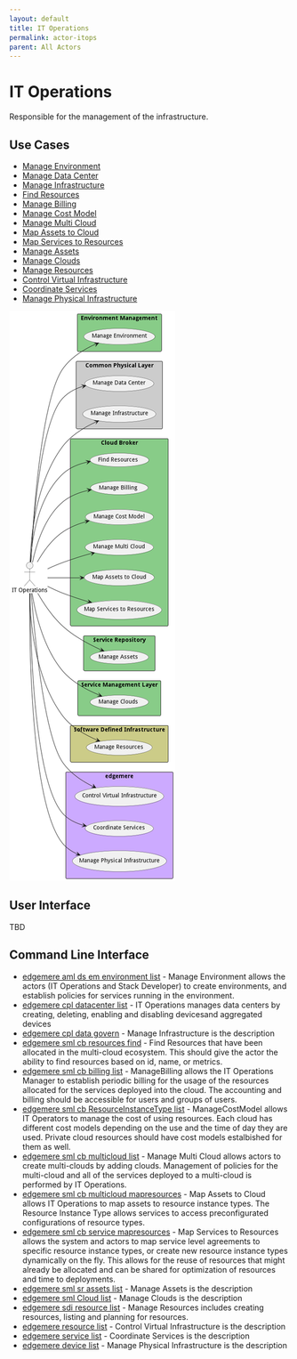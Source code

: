 ```yaml
---
layout: default
title: IT Operations
permalink: actor-itops
parent: All Actors
---
```

# IT Operations

Responsible for the management of the infrastructure.



## Use Cases

* [Manage Environment](usecase-ManageEnvironment)
* [Manage Data Center](usecase-ManageDataCenter)
* [Manage Infrastructure](usecase-ManageInfrastructure)
* [Find Resources](usecase-FindResources)
* [Manage Billing](usecase-ManageBilling)
* [Manage Cost Model](usecase-ManageCostModel)
* [Manage Multi Cloud](usecase-ManageMultiCloud)
* [Map Assets to Cloud](usecase-MapAssetstoCloud)
* [Map Services to Resources](usecase-MapServicestoResources)
* [Manage Assets](usecase-ManageAssets)
* [Manage Clouds](usecase-ManageClouds)
* [Manage Resources](usecase-ManageResources)
* [Control Virtual Infrastructure](usecase-ControlVirtualInfrastructure)
* [Coordinate Services](usecase-CoordinateServices)
* [Manage Physical Infrastructure](usecase-ManagePhysicalInfrastructure)


![Use Case Diagram](./UseCase.png)

## User Interface
TBD

## Command Line Interface
* [ edgemere aml ds em environment list](action--edgemere-aml-ds-em-environment-list) - Manage Environment allows the actors (IT Operations and Stack Developer) to create environments, and establish policies for services running in the environment.
* [ edgemere cpl datacenter list](action--edgemere-cpl-datacenter-list) - IT Operations manages data centers by creating, deleting, enabling and disabling devicesand aggregated devices
* [ edgemere cpl data govern](action--edgemere-cpl-data-govern) - Manage Infrastructure is the description
* [ edgemere sml cb resources find](action--edgemere-sml-cb-resources-find) - Find Resources that have been allocated in the multi-cloud ecosystem. This should give the actor the ability to find resources based on id, name, or metrics.
* [ edgemere sml cb billing list](action--edgemere-sml-cb-billing-list) - ManageBilling allows the IT Operations Manager to establish periodic billing for the usage of the resources allocated for the services deployed into the cloud. The accounting and billing should be accessible for users and groups of users.
* [ edgemere sml cb ResourceInstanceType list](action--edgemere-sml-cb-ResourceInstanceType-list) - ManageCostModel allows IT Operators to manage the cost of using resources. Each cloud has different cost models depending on the use and the time of day they are used. Private cloud resources should have cost models estalbished for them as well.
* [ edgemere sml cb multicloud list](action--edgemere-sml-cb-multicloud-list) - Manage Multi Cloud allows actors to create multi-clouds by adding clouds. Management of policies for the multi-cloud and all of the services deployed to a multi-cloud is performed by IT Operations.
* [ edgemere sml cb multicloud mapresources](action--edgemere-sml-cb-multicloud-mapresources) - Map Assets to Cloud allows IT Operations to map assets to resource instance types. The Resource Instance Type allows services to access preconfigurated configurations of resource types.
* [ edgemere sml cb service mapresources](action--edgemere-sml-cb-service-mapresources) - Map Services to Resources allows the system and actors to map service level agreements to specific resource instance types, or create new resource instance types dynamically on the fly. This allows for the reuse of resources that might already be allocated and can be shared for optimization of resources and time to deployments.
* [ edgemere sml sr assets list](action--edgemere-sml-sr-assets-list) - Manage Assets is the description
* [ edgemere sml Cloud list](action--edgemere-sml-Cloud-list) - Manage Clouds is the description
* [ edgemere sdi resource list](action--edgemere-sdi-resource-list) - Manage Resources includes creating resources, listing and planning for resources.
* [ edgemere resource list](action--edgemere-resource-list) - Control Virtual Infrastructure is the description
* [ edgemere service list](action--edgemere-service-list) - Coordinate Services is the description
* [ edgemere device list](action--edgemere-device-list) - Manage Physical Infrastructure is the description
